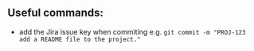 ## Useful commands:
- add the Jira issue key when commiting e.g. `git commit -m "PROJ-123 add a README file to the project."`
